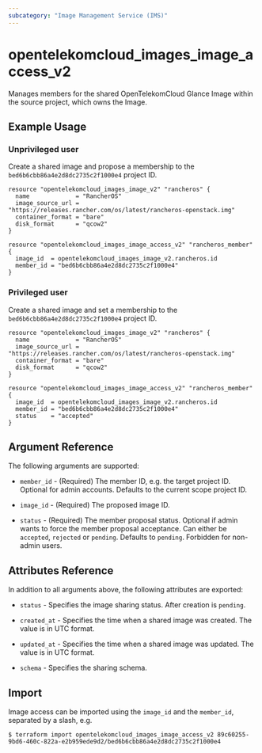 ```yaml
---
subcategory: "Image Management Service (IMS)"
---
```


# opentelekomcloud_images_image_access_v2

Manages members for the shared OpenTelekomCloud Glance Image within the source project, which owns the Image.

## Example Usage

### Unprivileged user

Create a shared image and propose a membership to the `bed6b6cbb86a4e2d8dc2735c2f1000e4` project ID.

```hcl
resource "opentelekomcloud_images_image_v2" "rancheros" {
  name             = "RancherOS"
  image_source_url = "https://releases.rancher.com/os/latest/rancheros-openstack.img"
  container_format = "bare"
  disk_format      = "qcow2"
}

resource "opentelekomcloud_images_image_access_v2" "rancheros_member" {
  image_id  = opentelekomcloud_images_image_v2.rancheros.id
  member_id = "bed6b6cbb86a4e2d8dc2735c2f1000e4"
}
```

### Privileged user

Create a shared image and set a membership to the `bed6b6cbb86a4e2d8dc2735c2f1000e4` project ID.

```hcl
resource "opentelekomcloud_images_image_v2" "rancheros" {
  name             = "RancherOS"
  image_source_url = "https://releases.rancher.com/os/latest/rancheros-openstack.img"
  container_format = "bare"
  disk_format      = "qcow2"
}

resource "opentelekomcloud_images_image_access_v2" "rancheros_member" {
  image_id  = opentelekomcloud_images_image_v2.rancheros.id
  member_id = "bed6b6cbb86a4e2d8dc2735c2f1000e4"
  status    = "accepted"
}
```

## Argument Reference

The following arguments are supported:

* `member_id` - (Required) The member ID, e.g. the target project ID. Optional
  for admin accounts. Defaults to the current scope project ID.

* `image_id` - (Required) The proposed image ID.

* `status` - (Required) The member proposal status. Optional if admin wants to force the member
  proposal acceptance. Can either be `accepted`, `rejected` or `pending`. Defaults to
  `pending`. Forbidden for non-admin users.

## Attributes Reference

In addition to all arguments above, the following attributes are exported:

* `status` - Specifies the image sharing status. After creation is `pending`.

* `created_at` - Specifies the time when a shared image was created. The value is in UTC format.

* `updated_at` - Specifies the time when a shared image was updated. The value is in UTC format.

* `schema` - Specifies the sharing schema.

## Import

Image access can be imported using the `image_id` and the `member_id`, separated by a slash, e.g.

```
$ terraform import opentelekomcloud_images_image_access_v2 89c60255-9bd6-460c-822a-e2b959ede9d2/bed6b6cbb86a4e2d8dc2735c2f1000e4
```
